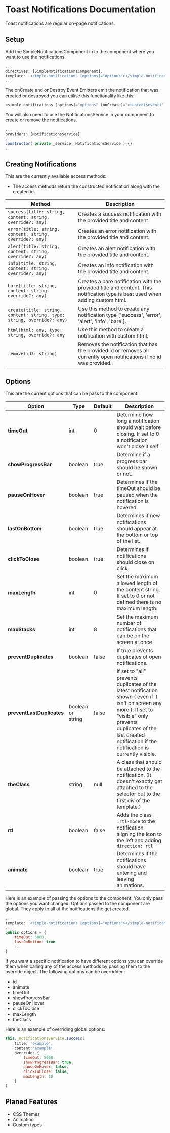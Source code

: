 # Toast Notifications Documentation
Toast notifications are regular on-page notifications. 

## Setup

Add the SimpleNotificationsComponent in to the component where you want to use the notifications.
```js
...
directives: [SimpleNotificationsComponent],
template: '<simple-notifications [options]="options"></simple-notifications>'
...
```

The onCreate and onDestroy Event Emitters emit the notification that was created or destroyed you can utilise this functionality like this:
```js
<simple-notifications [options]="options" (onCreate)="created($event)" (onDestroy)="destroyed($event)"></simple-notifications>
```

You will also need to use the NotificationsService in your component to create or remove the notifications.
```js
...
providers: [NotificationsService]
...
constructor( private _service: NotificationsService ) {}
...
```

## Creating Notifications

This are the currently available access methods:

* The access methods return the constructed notification along with the created id.

| Method | Description
---| --- 
`success(title: string, content: string, override?: any)` | Creates a success notification with the provided title and content.
`error(title: string, content: string, override?: any)`  | Creates an error notification with the provided title and content.
`alert(title: string, content: string, override?: any)` | Creates an alert notification with the provided title and content.
`info(title: string, content: string, override?: any)` | Creates an info notification with the provided title and content.
`bare(title: string, content: string, override?: any)` | Creates a bare notification with the provided title and content. This notification type is best used when adding custom html.
`create(title: string, content: string, type: string, override?: any)` | Use this method to create any notification type ['success', 'error', 'alert', 'info', 'bare'].
`html(html: any, type: string, override?: any` | Use this method to create a notification with custom html.
`remove(id?: string)` | Removes the notification that has the provided id or removes all currently open notifications if no id was provided.

## Options
This are the current options that can be pass to the component:

Option | Type | Default | Description | 
------------ | ------------- | ------------- | -------------
__timeOut__ | int | 0 | Determine how long a notification should wait before closing. If set to 0 a notification won't close it self.
__showProgressBar__ | boolean | true | Determine if a progress bar should be shown or not.
__pauseOnHover__ | boolean | true | Determines if the timeOut should be paused when the notification is hovered.
__lastOnBottom__ | boolean | true | Determines if new notifications should appear at the bottom or top of the list.
__clickToClose__ | boolean | true | Determines if notifications should close on click.
__maxLength__ | int | 0 | Set the maximum allowed length of the content string. If set to 0 or not defined there is no maximum length.
__maxStacks__ | int | 8 | Set the maximum number of notifications that can be on the screen at once.
__preventDuplicates__ | boolean | false | If true prevents duplicates of open notifications.
__preventLastDuplicates__ | boolean or string | false | If set to "all" prevents duplicates of the latest notification shown ( even if it isn't on screen any more ). If set to "visible" only prevents duplicates of the last created notification if the notification is currently visible.
__theClass__ | string | null | A class that should be attached to the notification. (It doesn't exactly get attached to the selector but to the first div of the template.)
__rtl__ | boolean | false | Adds the class `.rtl-mode` to the notification aligning the icon to the left and adding `direction: rtl`
__animate__ | boolean | true | Determines if the notifications should have entering and leaving animations.

Here is an example of passing the options to the component. You only pass the options you want changed. 
Options passed to the component are global. They apply to all of the notifications the get created. 

```js
...
template: '<simple-notifications [options]="options"></simple-notifications>'
...
public options = {
    timeOut: 5000,
    lastOnBottom: true
    ...
}
```

If you want a specific notification to have different options you can override them when calling any of the access methods by passing them to the override object.
The following options can be overridden:
* id
* animate
* timeOut
* showProgressBar
* pauseOnHover
* clickToClose 
* maxLength
* theClass

Here is an example of overriding global options:
```js
this._notificationsService.success(
    title: 'example', 
    content:'example', 
    override: {
        timeOut: 5000,
        showProgressBar: true,
        pauseOnHover: false,
        clickToClose: false,
        maxLength: 10
    }
)
```

## Planed Features
* CSS Themes
* Animation
* Custom types